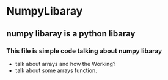 # NumpyLibaray
## numpy libaray is a python libaray
### This file is simple code talking about numpy libaray 
- talk about arrays and how the Working?
- talk about some arrays function.
